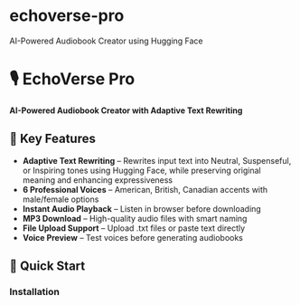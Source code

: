 # echoverse-pro
AI-Powered Audiobook Creator using Hugging Face

# 🎙️ EchoVerse Pro

**AI-Powered Audiobook Creator with Adaptive Text Rewriting**

## 🔄 Key Features

- **Adaptive Text Rewriting** – Rewrites input text into Neutral, Suspenseful, or Inspiring tones using Hugging Face, while preserving original meaning and enhancing expressiveness
- **6 Professional Voices** – American, British, Canadian accents with male/female options
- **Instant Audio Playback** – Listen in browser before downloading
- **MP3 Download** – High-quality audio files with smart naming
- **File Upload Support** – Upload .txt files or paste text directly
- **Voice Preview** – Test voices before generating audiobooks

## 🚀 Quick Start

### Installation
